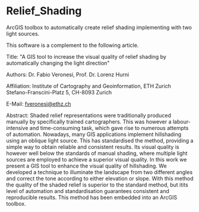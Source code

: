 Relief_Shading
==============

ArcGIS toolbox to automatically create relief shading implementing with two light sources.

This software is a complement to the following article.

Title:
"A GIS tool to increase the visual quality of relief shading by automatically changing the light
direction"

Authors:
Dr. Fabio Veronesi, Prof. Dr. Lorenz Hurni

Affiliation:
Institute of Cartography and Geoinformation, ETH Zurich
Stefano-Franscini-Platz 5, CH-8093 Zurich

E-Mail: fveronesi@ethz.ch

Abstract:
Shaded relief representations were traditionally produced manually by specifically trained cartographers. This was however a labour-intensive and time-consuming task, which gave rise to numerous attempts of automation.
Nowadays, many GIS applications implement hillshading using an oblique light source. This has standardised the method, providing a simple way to obtain reliable and consistent results. Its visual quality is however well below the standards of manual shading, where multiple light sources are employed to achieve a superior visual quality.
In this work we present a GIS tool to enhance the visual quality of hillshading. We developed a technique to illuminate the landscape from two different angles and correct the tone according to either elevation or slope. With this method the quality of the shaded relief is superior to the standard method, but itits level of automation and standardisation guarantees consistent and reproducible results. This method has been embedded into an ArcGIS toolbox.
